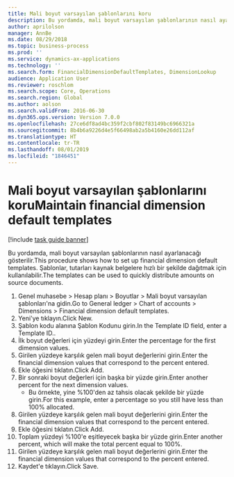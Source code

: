 ```yaml
---
title: Mali boyut varsayılan şablonlarını koru
description: Bu yordamda, mali boyut varsayılan şablonlarının nasıl ayarlanacağı gösterilir.
author: aprilolson
manager: AnnBe
ms.date: 08/29/2018
ms.topic: business-process
ms.prod: ''
ms.service: dynamics-ax-applications
ms.technology: ''
ms.search.form: FinancialDimensionDefaultTemplates, DimensionLookup
audience: Application User
ms.reviewer: roschlom
ms.search.scope: Core, Operations
ms.search.region: Global
ms.author: aolson
ms.search.validFrom: 2016-06-30
ms.dyn365.ops.version: Version 7.0.0
ms.openlocfilehash: 27ce6df8ad4bc359f2cbf802f83149bc6966321a
ms.sourcegitcommit: 8b4b6a9226d4e5f66498ab2a5b4160e26dd112af
ms.translationtype: HT
ms.contentlocale: tr-TR
ms.lasthandoff: 08/01/2019
ms.locfileid: "1846451"
---
```

# <a name="maintain-financial-dimension-default-templates"></a><span data-ttu-id="a798e-103">Mali boyut varsayılan şablonlarını koru</span><span class="sxs-lookup"><span data-stu-id="a798e-103">Maintain financial dimension default templates</span></span>

[!include [task guide banner](../../includes/task-guide-banner.md)]

<span data-ttu-id="a798e-104">Bu yordamda, mali boyut varsayılan şablonlarının nasıl ayarlanacağı gösterilir.</span><span class="sxs-lookup"><span data-stu-id="a798e-104">This procedure shows how to set up financial dimension default templates.</span></span> <span data-ttu-id="a798e-105">Şablonlar, tutarları kaynak belgelere hızlı bir şekilde dağıtmak için kullanılabilir.</span><span class="sxs-lookup"><span data-stu-id="a798e-105">The templates can be used to quickly distribute amounts on source documents.</span></span>

1. <span data-ttu-id="a798e-106">Genel muhasebe > Hesap planı > Boyutlar > Mali boyut varsayılan şablonları'na gidin.</span><span class="sxs-lookup"><span data-stu-id="a798e-106">Go to General ledger > Chart of accounts > Dimensions > Financial dimension default templates.</span></span>
2. <span data-ttu-id="a798e-107">Yeni'ye tıklayın.</span><span class="sxs-lookup"><span data-stu-id="a798e-107">Click New.</span></span>
3. <span data-ttu-id="a798e-108">Şablon kodu alanına Şablon Kodunu girin.</span><span class="sxs-lookup"><span data-stu-id="a798e-108">In the Template ID field, enter a Template ID..</span></span>
4. <span data-ttu-id="a798e-109">İlk boyut değerleri için yüzdeyi girin.</span><span class="sxs-lookup"><span data-stu-id="a798e-109">Enter the percentage for the first dimension values.</span></span>
5. <span data-ttu-id="a798e-110">Girilen yüzdeye karşılık gelen mali boyut değerlerini girin.</span><span class="sxs-lookup"><span data-stu-id="a798e-110">Enter the financial dimension values that correspond to the percent entered.</span></span>
6. <span data-ttu-id="a798e-111">Ekle öğesini tıklatın.</span><span class="sxs-lookup"><span data-stu-id="a798e-111">Click Add.</span></span>
7. <span data-ttu-id="a798e-112">Bir sonraki boyut değerleri için başka bir yüzde girin.</span><span class="sxs-lookup"><span data-stu-id="a798e-112">Enter another percent for the next dimension values.</span></span>
    * <span data-ttu-id="a798e-113">Bu örnekte, yine %100'den az tahsis olacak şekilde bir yüzde girin.</span><span class="sxs-lookup"><span data-stu-id="a798e-113">For this example, enter a percentage so you still have less than 100% allocated.</span></span>  
8. <span data-ttu-id="a798e-114">Girilen yüzdeye karşılık gelen mali boyut değerlerini girin.</span><span class="sxs-lookup"><span data-stu-id="a798e-114">Enter the financial dimension values that correspond to the percent entered.</span></span>
9. <span data-ttu-id="a798e-115">Ekle öğesini tıklatın.</span><span class="sxs-lookup"><span data-stu-id="a798e-115">Click Add.</span></span>
10. <span data-ttu-id="a798e-116">Toplam yüzdeyi %100'e eşitleyecek başka bir yüzde girin.</span><span class="sxs-lookup"><span data-stu-id="a798e-116">Enter another percent, which will make the total percent equal to 100%.</span></span>
11. <span data-ttu-id="a798e-117">Girilen yüzdeye karşılık gelen mali boyut değerlerini girin.</span><span class="sxs-lookup"><span data-stu-id="a798e-117">Enter the financial dimension values that correspond to the percent entered.</span></span>
12. <span data-ttu-id="a798e-118">Kaydet'e tıklayın.</span><span class="sxs-lookup"><span data-stu-id="a798e-118">Click Save.</span></span>

